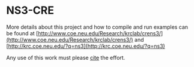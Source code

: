 NS3-CRE
==========

More details about this project and how to compile and run examples can be found at 
[http://www.coe.neu.edu/Research/krclab/crens3/](http://www.coe.neu.edu/Research/krclab/crens3/) and [http://krc.coe.neu.edu/?q=ns3](http://krc.coe.neu.edu/?q=ns3)

Any use of this work must please [cite](https://ieeexplore.ieee.org/document/6979701) the effort.
